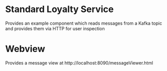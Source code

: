 # Standard Loyalty Service
Provides an example component which reads messages from a Kafka topic and provides them via HTTP for user inspection

# Webview

Provides a message view at http://localhost:8090/messageViewer.html